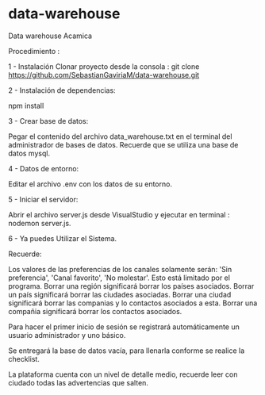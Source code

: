 # data-warehouse
 

Data warehouse Acamica

Procedimiento :

1 - Instalación
Clonar proyecto desde la consola :
git clone https://github.com/SebastianGaviriaM/data-warehouse.git

2 - Instalación de dependencias:

npm install

3 - Crear base de datos:

Pegar el contenido del archivo data_warehouse.txt en el terminal del administrador de bases de datos. Recuerde que se utiliza una base de datos mysql.

4 - Datos de entorno:

Editar el archivo .env con los datos de su entorno.

5 - Iniciar el servidor:

Abrir el archivo server.js desde VisualStudio y ejecutar en terminal :
nodemon server.js.

6 - Ya puedes Utilizar el Sistema.




Recuerde:

Los valores de las preferencias de los canales solamente serán: 'Sin preferencia', 'Canal favorito', 'No molestar'. Esto está limitado por el programa.
Borrar una región significará borrar los países asociados.
Borrar un país significará borrar las ciudades asociadas.
Borrar una ciudad significará borrar las companias y lo contactos asociados a esta.
Borrar una compañia significará borrar los contactos asociados.


Para hacer el primer inicio de sesión se registrará automáticamente un usuario administrador y uno básico.

Se entregará la base de datos vacía, para llenarla conforme se realice la checklist.

La plataforma cuenta con un nivel de detalle medio, recuerde leer con ciudado todas las advertencias que salten.


